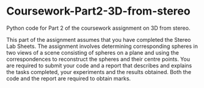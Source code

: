 # Coursework-Part2-3D-from-stereo

Python code for Part 2 of the coursework assignment on 3D from stereo. 

This part of the assignment assumes that you have completed the Stereo Lab Sheets. The assignment involves determining corresponding spheres in two views of a scene consisting of spheres on a plane and using the correspondences to reconstruct the spheres and their centre points. You are required to submit your code and a report that describes and explains the tasks completed, your experiments and the results obtained. Both the code and the report are required to obtain marks.
